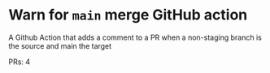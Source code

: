# Warn for `main` merge GitHub action
A Github Action that adds a comment to a PR when a non-staging branch is the source and main the target

PRs: 4

